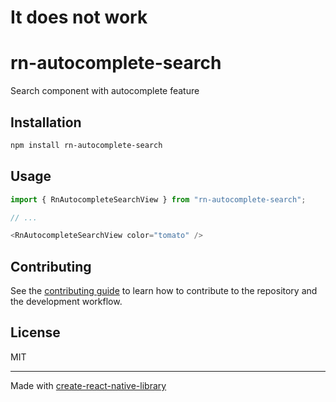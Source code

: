 # It does not work
# rn-autocomplete-search

Search component with autocomplete feature

## Installation

```sh
npm install rn-autocomplete-search
```

## Usage

```js
import { RnAutocompleteSearchView } from "rn-autocomplete-search";

// ...

<RnAutocompleteSearchView color="tomato" />
```

## Contributing

See the [contributing guide](CONTRIBUTING.md) to learn how to contribute to the repository and the development workflow.

## License

MIT

---

Made with [create-react-native-library](https://github.com/callstack/react-native-builder-bob)
